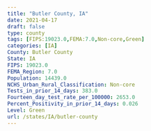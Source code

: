 ```yaml
---
title: "Butler County, IA"
date: 2021-04-17
draft: false
type: county
tags: [FIPS:19023.0,FEMA:7.0,Non-core,Green]
categories: [IA]
County: Butler County
State: IA
FIPS: 19023.0
FEMA_Region: 7.0
Population: 14439.0
NCHS_Urban_Rural_Classification: Non-core
Tests_in_prior_14_days: 383.0
Fourteen_day_test_rate_per_100000: 2653.0
Percent_Positivity_in_prior_14_days: 0.026
Level: Green
url: /states/IA/butler-county
---
```



